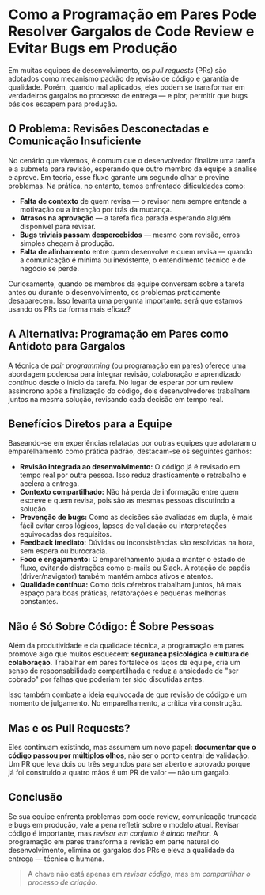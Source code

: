 
# Como a Programação em Pares Pode Resolver Gargalos de Code Review e Evitar Bugs em Produção

Em muitas equipes de desenvolvimento, os *pull requests* (PRs) são adotados como mecanismo padrão de revisão de código e garantia de qualidade. Porém, quando mal aplicados, eles podem se transformar em verdadeiros gargalos no processo de entrega — e pior, permitir que bugs básicos escapem para produção.

## O Problema: Revisões Desconectadas e Comunicação Insuficiente

No cenário que vivemos, é comum que o desenvolvedor finalize uma tarefa e a submeta para revisão, esperando que outro membro da equipe a analise e aprove. Em teoria, esse fluxo garante um segundo olhar e previne problemas. Na prática, no entanto, temos enfrentado dificuldades como:

- **Falta de contexto** de quem revisa — o revisor nem sempre entende a motivação ou a intenção por trás da mudança.
- **Atrasos na aprovação** — a tarefa fica parada esperando alguém disponível para revisar.
- **Bugs triviais passam despercebidos** — mesmo com revisão, erros simples chegam à produção.
- **Falta de alinhamento** entre quem desenvolve e quem revisa — quando a comunicação é mínima ou inexistente, o entendimento técnico e de negócio se perde.

Curiosamente, quando os membros da equipe conversam sobre a tarefa antes ou durante o desenvolvimento, os problemas praticamente desaparecem. Isso levanta uma pergunta importante: será que estamos usando os PRs da forma mais eficaz?

## A Alternativa: Programação em Pares como Antídoto para Gargalos

A técnica de *pair programming* (ou programação em pares) oferece uma abordagem poderosa para integrar revisão, colaboração e aprendizado contínuo desde o início da tarefa. No lugar de esperar por um review assíncrono após a finalização do código, dois desenvolvedores trabalham juntos na mesma solução, revisando cada decisão em tempo real.

## Benefícios Diretos para a Equipe

Baseando-se em experiências relatadas por outras equipes que adotaram o emparelhamento como prática padrão, destacam-se os seguintes ganhos:

- **Revisão integrada ao desenvolvimento:** O código já é revisado em tempo real por outra pessoa. Isso reduz drasticamente o retrabalho e acelera a entrega.
- **Contexto compartilhado:** Não há perda de informação entre quem escreve e quem revisa, pois são as mesmas pessoas discutindo a solução.
- **Prevenção de bugs:** Como as decisões são avaliadas em dupla, é mais fácil evitar erros lógicos, lapsos de validação ou interpretações equivocadas dos requisitos.
- **Feedback imediato:** Dúvidas ou inconsistências são resolvidas na hora, sem espera ou burocracia.
- **Foco e engajamento:** O emparelhamento ajuda a manter o estado de fluxo, evitando distrações como e-mails ou Slack. A rotação de papéis (driver/navigator) também mantém ambos ativos e atentos.
- **Qualidade contínua:** Como dois cérebros trabalham juntos, há mais espaço para boas práticas, refatorações e pequenas melhorias constantes.

## Não é Só Sobre Código: É Sobre Pessoas

Além da produtividade e da qualidade técnica, a programação em pares promove algo que muitos esquecem: **segurança psicológica e cultura de colaboração**. Trabalhar em pares fortalece os laços da equipe, cria um senso de responsabilidade compartilhada e reduz a ansiedade de "ser cobrado" por falhas que poderiam ter sido discutidas antes.

Isso também combate a ideia equivocada de que revisão de código é um momento de julgamento. No emparelhamento, a crítica vira construção.

## Mas e os Pull Requests?

Eles continuam existindo, mas assumem um novo papel: **documentar que o código passou por múltiplos olhos**, não ser o ponto central de validação. Um PR que leva dois ou três segundos para ser aberto e aprovado porque já foi construído a quatro mãos é um PR de valor — não um gargalo.

## Conclusão

Se sua equipe enfrenta problemas com code review, comunicação truncada e bugs em produção, vale a pena refletir sobre o modelo atual. Revisar código é importante, mas *revisar em conjunto é ainda melhor*. A programação em pares transforma a revisão em parte natural do desenvolvimento, elimina os gargalos dos PRs e eleva a qualidade da entrega — técnica e humana.

> A chave não está apenas em *revisar código*, mas em *compartilhar o processo de criação*.
